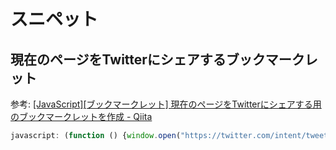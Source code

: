 # スニペット

## 現在のページをTwitterにシェアするブックマークレット
参考: [[JavaScript][ブックマークレット] 現在のページをTwitterにシェアする用のブックマークレットを作成 - Qiita](https://qiita.com/koara-local/items/3e4bdcf1f929e619344c)
```javascript
javascript: (function () {window.open("https://twitter.com/intent/tweet?url=" + encodeURIComponent(location.href) + "&text=" + encodeURIComponent(document.title),"_blank", "width=600,height=300");})();
```